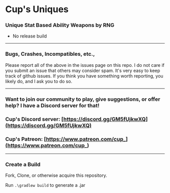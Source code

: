 # Cup's Uniques

### Unique Stat Based Ability Weapons by RNG

- No release build
 
***

### Bugs, Crashes, Incompatibles, etc.,
Please report all of the above in the issues page on this repo. I do not care if you submit an issue that others may consider spam. It's very easy to keep track of github issues. If you think you have something worth reporting, you likely do, and I ask you to do so.

***

### Want to join our community to play, give suggestions, or offer help? I have a Discord server for that!
### Cup's Discord server: [https://discord.gg/GM5fUjkwXQ](https://discord.gg/GM5fUjkwXQ)
### Cup's Patreon: [https://www.patreon.com/cup_](https://www.patreon.com/cup_)

***

### Create a Build
Fork, Clone, or otherwise acquire this repository.

Run `.\gradlew build` to generate a .jar